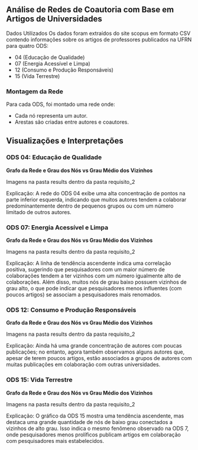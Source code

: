 <h2>Análise de Redes de Coautoria com Base em Artigos de Universidades</h2>

Dados Utilizados
Os dados foram extraídos do site scopus em formato CSV contendo informações sobre os artigos de professores publicados na UFRN para quatro ODS:

+ 04 (Educação de Qualidade)
+ 07 (Energia Acessível e Limpa)
+ 12 (Consumo e Produção Responsáveis)
+ 15 (Vida Terrestre)

<h3>Montagem da Rede</h3>
Para cada ODS, foi montado uma rede onde:

+ Cada nó representa um autor.
+ Arestas são criadas entre autores e coautores.
  
<h2>Visualizações e Interpretações</h2>

<h3>ODS 04: Educação de Qualidade</h3>

**Grafo da Rede e Grau dos Nós vs Grau Médio dos Vizinhos**

Imagens na pasta results dentro da pasta requisito_2

Explicação: A rede do ODS 04 exibe uma alta concentração de pontos na parte inferior esquerda, indicando que muitos autores tendem a colaborar predominantemente dentro de pequenos grupos ou com um número limitado de outros autores.

<h3>ODS 07: Energia Acessível e Limpa</h3>

**Grafo da Rede e Grau dos Nós vs Grau Médio dos Vizinhos**

Imagens na pasta results dentro da pasta requisito_2

Explicação: A linha de tendência ascendente indica uma correlação positiva, sugerindo que pesquisadores com um maior número de colaborações tendem a ter vizinhos com um número igualmente alto de colaborações. Além disso, muitos nós de grau baixo possuem vizinhos de grau alto, o que pode indicar que pesquisadores menos influentes (com poucos artigos) se associam a pesquisadores mais renomados.

<h3>ODS 12: Consumo e Produção Responsáveis</h3>

**Grafo da Rede e Grau dos Nós vs Grau Médio dos Vizinhos**

Imagens na pasta results dentro da pasta requisito_2

Explicação: Ainda há uma grande concentração de autores com poucas publicações; no entanto, agora também observamos alguns autores que, apesar de terem poucos artigos, estão associados a grupos de autores com muitas publicações em colaboração com outras universidades.

<h3>ODS 15: Vida Terrestre</h3>

**Grafo da Rede e Grau dos Nós vs Grau Médio dos Vizinhos**

Imagens na pasta results dentro da pasta requisito_2

Explicação: O gráfico da ODS 15 mostra uma tendência ascendente, mas destaca uma grande quantidade de nós de baixo grau conectados a vizinhos de alto grau. Isso indica o mesmo fenômeno observado na ODS 7, onde pesquisadores menos prolíficos publicam artigos em colaboração com pesquisadores mais estabelecidos.



